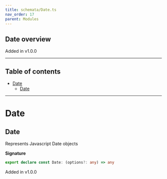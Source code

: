 ```yaml
---
title: schemata/Date.ts
nav_order: 17
parent: Modules
---
```


## Date overview

Added in v1.0.0

---

<h2 class="text-delta">Table of contents</h2>

- [Date](#date)
  - [Date](#date-1)

---

# Date

## Date

Represents Javascript Date objects

**Signature**

```ts
export declare const Date: (options?: any) => any
```

Added in v1.0.0
